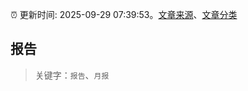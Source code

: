 :alarm_clock: 更新时间: 2025-09-29 07:39:53。[文章来源](/README.md)、[文章分类](/TAGS.md)

## 报告


> 关键字：`报告`、`月报`



